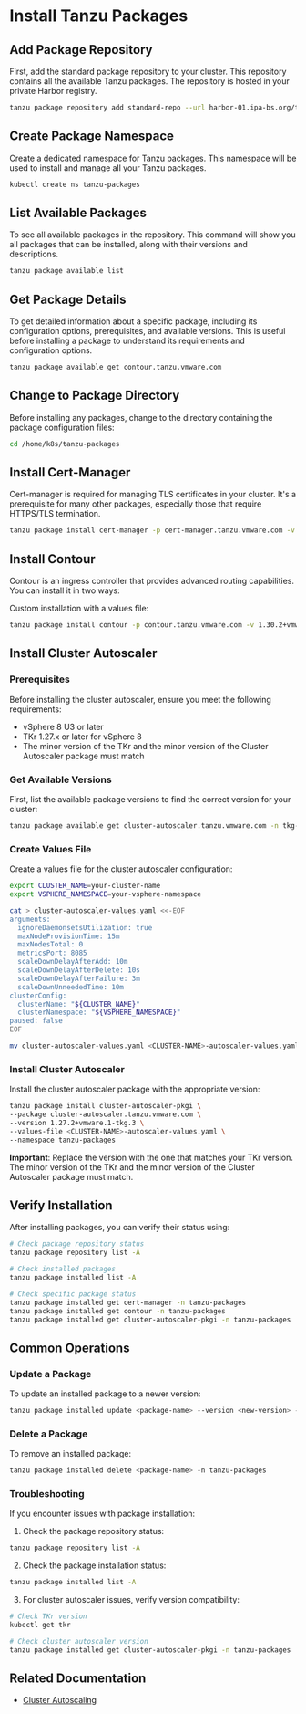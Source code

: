 # Install Tanzu Packages

## Add Package Repository
First, add the standard package repository to your cluster. This repository contains all the available Tanzu packages. The repository is hosted in your private Harbor registry.

```bash
tanzu package repository add standard-repo --url harbor-01.ipa-bs.org/tanzu-packages/packages/standard/repo:v2025.4.29 -n tkg-system
```

## Create Package Namespace
Create a dedicated namespace for Tanzu packages. This namespace will be used to install and manage all your Tanzu packages.

```bash
kubectl create ns tanzu-packages
```

## List Available Packages
To see all available packages in the repository. This command will show you all packages that can be installed, along with their versions and descriptions.

```bash
tanzu package available list
```

## Get Package Details
To get detailed information about a specific package, including its configuration options, prerequisites, and available versions. This is useful before installing a package to understand its requirements and configuration options.

```bash
tanzu package available get contour.tanzu.vmware.com
```

## Change to Package Directory
Before installing any packages, change to the directory containing the package configuration files:

```bash
cd /home/k8s/tanzu-packages
```




## Install Cert-Manager
Cert-manager is required for managing TLS certificates in your cluster. It's a prerequisite for many other packages, especially those that require HTTPS/TLS termination.

```bash
tanzu package install cert-manager -p cert-manager.tanzu.vmware.com -v 1.17.1+vmware.1-tkg.1 -n tanzu-packages
```

## Install Contour
Contour is an ingress controller that provides advanced routing capabilities. You can install it in two ways:

Custom installation with a values file:
```bash
tanzu package install contour -p contour.tanzu.vmware.com -v 1.30.2+vmware.2-tkg.1 -n tanzu-packages --values-file contour-values.yaml
```

## Install Cluster Autoscaler

### Prerequisites
Before installing the cluster autoscaler, ensure you meet the following requirements:
- vSphere 8 U3 or later
- TKr 1.27.x or later for vSphere 8
- The minor version of the TKr and the minor version of the Cluster Autoscaler package must match

### Get Available Versions
First, list the available package versions to find the correct version for your cluster:

```bash
tanzu package available get cluster-autoscaler.tanzu.vmware.com -n tkg-system
```

### Create Values File
Create a values file for the cluster autoscaler configuration:

```bash
export CLUSTER_NAME=your-cluster-name
export VSPHERE_NAMESPACE=your-vsphere-namespace
```

```bash
cat > cluster-autoscaler-values.yaml <<-EOF
arguments:  
  ignoreDaemonsetsUtilization: true  
  maxNodeProvisionTime: 15m  
  maxNodesTotal: 0  
  metricsPort: 8085  
  scaleDownDelayAfterAdd: 10m  
  scaleDownDelayAfterDelete: 10s  
  scaleDownDelayAfterFailure: 3m  
  scaleDownUnneededTime: 10m
clusterConfig:  
  clusterName: "${CLUSTER_NAME}"  
  clusterNamespace: "${VSPHERE_NAMESPACE}"
paused: false
EOF
```

```bash
mv cluster-autoscaler-values.yaml <CLUSTER-NAME>-autoscaler-values.yaml
```

### Install Cluster Autoscaler
Install the cluster autoscaler package with the appropriate version:

```bash
tanzu package install cluster-autoscaler-pkgi \
--package cluster-autoscaler.tanzu.vmware.com \
--version 1.27.2+vmware.1-tkg.3 \
--values-file <CLUSTER-NAME>-autoscaler-values.yaml \
--namespace tanzu-packages 
```

**Important**: Replace the version with the one that matches your TKr version. The minor version of the TKr and the minor version of the Cluster Autoscaler package must match.

## Verify Installation
After installing packages, you can verify their status using:

```bash
# Check package repository status
tanzu package repository list -A

# Check installed packages
tanzu package installed list -A

# Check specific package status
tanzu package installed get cert-manager -n tanzu-packages
tanzu package installed get contour -n tanzu-packages
tanzu package installed get cluster-autoscaler-pkgi -n tanzu-packages
```

## Common Operations

### Update a Package
To update an installed package to a newer version:

```bash
tanzu package installed update <package-name> --version <new-version> -n tanzu-packages
```

### Delete a Package
To remove an installed package:

```bash
tanzu package installed delete <package-name> -n tanzu-packages
```

### Troubleshooting
If you encounter issues with package installation:

1. Check the package repository status:
```bash
tanzu package repository list -A
```

2. Check the package installation status:
```bash
tanzu package installed list -A
```

3. For cluster autoscaler issues, verify version compatibility:
```bash
# Check TKr version
kubectl get tkr

# Check cluster autoscaler version
tanzu package installed get cluster-autoscaler-pkgi -n tanzu-packages
```

## Related Documentation

- [Cluster Autoscaling](https://docs.vmware.com/en/VMware-vSphere/8.0/vsphere-with-tanzu-tkg/GUID-9DEE9694-81E3-4895-BA66-7A45F3E69894.html)




